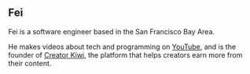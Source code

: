 ## Fei

Fei is a software engineer based in the San Francisco Bay Area.

He makes videos about tech and programming on [YouTube](https://youtube.com/@ColeCaccamise), and is the founder of [Creator Kiwi](https://creator.kiwi/readme), the platform that helps creators earn more from their content.
